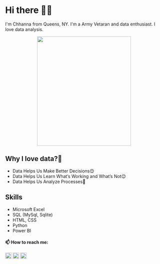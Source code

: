 # Hi there 👋🏻
I'm Chhanna from Queens, NY. I'm a Army Vetaran and data enthusiast. I love data analysis.

<p align="center">
  <img src="https://drive.google.com/uc?export=view&id=1-Ttm3b99uKhzfy5OxUeidad0X62VoWQT" width='300' height='350'/>
</p>

## Why I love data?🤷
* Data Helps Us Make Better Decisions😊
* Data Helps Us Learn What’s Working and What’s Not😉
* Data Helps Us Analyze Processes🧐

## Skills
* Microsoft Excel
* SQL (MySql, Sqlite)
* HTML, CSS
* Python
* Power BI


#### 📫 How to reach me:
[<img src='https://cdn.jsdelivr.net/npm/simple-icons@3.0.1/icons/github.svg' alt='github' height="20">](https://github.com/cgaha)  [<img src='https://cdn.jsdelivr.net/npm/simple-icons@3.0.1/icons/linkedin.svg' alt='linkedin' height="20">](https://www.linkedin.com/in/chhannagaha//) 
<a href="mailto:chhanna.b.gaha@gmail.com?">
<img src='https://img.icons8.com/ios-filled/50/000000/gmail.png' height="20"/></a>









